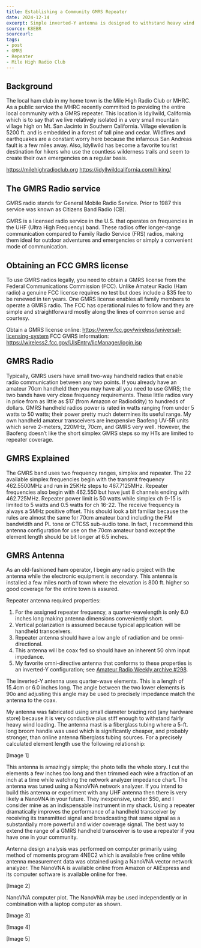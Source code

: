 ```yaml
---
title: Establishing a Community GMRS Repeater
date: 2024-12-14
excerpt: Simple inverted-Y antenna is designed to withstand heavy wind.
source: K8EBR
sourceurl: 
tags:
- post
- GMRS
- Repeater
- Mile High Radio Club
---
```

## Background

The local ham club in my home town is the Mile High Radio Club or MHRC. As a public
service the MHRC recently committed to providing the entire local community with a GMRS
repeater. This location is Idyllwild, California which is to say that we live relatively isolated in a
very small mountain village high on Mt. San Jacinto in Southern California. Village elevation is
5200 ft. and is embedded in a forest of tall pine and cedar. Wildfires and earthquakes are a
constant worry here because the infamous San Andreas fault is a few miles away. Also,
Idyllwild has become a favorite tourist destination for hikers who use the countless wilderness
trails and seem to create their own emergencies on a regular basis.

https://milehighradioclub.org
https://idyllwildcalifornia.com/hiking/

## The GMRS Radio service

GMRS radio stands for General Mobile Radio Service. Prior to 1987 this service was known as
Citizens Band Radio (CB).

GMRS is a licensed radio service in the U.S. that operates on frequencies in the UHF (Ultra
High Frequency) band. These radios offer longer-range communication compared to Family
Radio Service (FRS) radios, making them ideal for outdoor adventures and emergencies or
simply a convenient mode of communication.

## Obtaining an FCC GMRS license

To use GMRS radios legally, you need to obtain a GMRS license from the Federal
Communications Commission (FCC). Unlike Amateur Radio (Ham radio) a genuine FCC
license requires no test but does include a $35 fee to be renewed in ten years. One GMRS
license enables all family members to operate a GMRS radio. The FCC has operational rules to
follow and they are simple and straightforward mostly along the lines of common sense and
courtesy.

Obtain a GMRS license online: https://www.fcc.gov/wireless/universal-licensing-system
FCC GMRS information: https://wireless2.fcc.gov/UlsEntry/licManager/login.jsp

## GMRS Radio

Typically, GMRS users have small two-way handheld radios that enable radio communication
between any two points. If you already have an amateur 70cm handheld then you may have all
you need to use GMRS; the two bands have very close frequency requirements. These little
radios vary in price from as little as $17 (from Amazon or Radioddity) to hundreds of dollars.
GMRS handheld radios power is rated in watts ranging from under 5 watts to 50 watts; their
power pretty much determines its useful range. My own handheld amateur transceivers are
inexpensive Baofeng UV-5R units which serve 2-meters, 220MHz, 70cm, and GMRS very well.
However, the Baofeng doesn’t like the short simplex GMRS steps so my HTs are limited to
repeater coverage.

## GMRS Explained

The GMRS band uses two frequency ranges, simplex and repeater. The 22 available simplex
frequencies begin with the transmit frequency 462.5500MHz and run in 25KHz steps to
467.7125MHz. Repeater frequencies also begin with 462.550 but have just 8 channels ending
with 462.725MHz. Repeater power limit is 50 watts while simplex ch 9-15 is limited to 5 watts
and 0.5 watts for ch 16-22. The receive frequency is always a 5MHz positive offset. This should
look a bit familiar because the rules are almost the same for 70cm amateur band including the
FM bandwidth and PL tone or CTCSS sub-audio tone. In fact, I recommend this antenna
configuration for use on the 70cm amateur band except the element length should be bit longer
at 6.5 inches.

## GMRS Antenna

As an old-fashioned ham operator, I begin any radio project with the antenna while the
electronic equipment is secondary. This antenna is installed a few miles north of town where the
elevation is 800 ft. higher so good coverage for the entire town is assured.

Repeater antenna required properties:

1. For the assigned repeater frequency, a quarter-wavelength is only 6.0 inches long making
antenna dimensions conveniently short.
2. Vertical polarization is assumed because typical application will be handheld
transceivers.
3. Repeater antenna should have a low angle of radiation and be omni-directional.
4. This antenna will be coax fed so should have an inherent 50 ohm input impedance.
5. My favorite omni-directive antenna that conforms to these properties is an inverted-Y
configuration; see [Amateur Radio Weekly archive #298]().

The inverted-Y antenna uses quarter-wave elements. This is a length of 15.4cm or 6.0 inches
long. The angle between the two lower elements is 90o and adjusting this angle may be used to
precisely impedance match the antenna to the coax.

My antenna was fabricated using small diameter brazing rod (any hardware store) because it is
very conductive plus stiff enough to withstand fairly heavy wind loading. The antenna mast is a
fiberglass tubing where a 5-ft. long broom handle was used which is significantly cheaper, and
probably stronger, than online antenna fiberglass tubing sources. For a precisely calculated
element length use the following relationship:

[Image 1]

This antenna is amazingly simple; the photo tells the whole story. I cut the elements a few
inches too long and then trimmed each wire a fraction of an inch at a time while watching the
network analyzer impedance chart. The antenna was tuned using a NanoVNA network analyzer.
If you intend to build this antenna or experiment with any UHF antenna then there is very likely a
NanoVNA in your future. They inexpensive, under $50, and I consider mine as an
indispensable instrument in my shack. Using a repeater dramatically improves the performance
of a handheld transceiver by receiving its transmitted signal and broadcasting that same signal
as a substantially more powerful and wider coverage signal. The best way to extend the range of
a GMRS handheld transceiver is to use a repeater if you have one in your community.

Antenna design analysis was performed on computer primarily using method of moments
program 4NEC2 which is available free online while antenna measurement data was obtained
using a NanoVNA vector network analyzer. The NanoVNA is available online from Amazon or
AliExpress and its computer software is available online for free.

[Image 2]

NanoVNA computer plot. The NanoVNA may be used independently or in combination with a laptop computer as shown.

[Image 3]

[Image 4]

[Image 5]